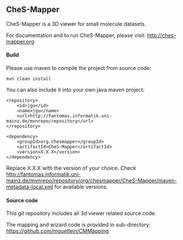 
## CheS-Mapper

CheS-Mapper is a 3D viewer for small molecule datasets.

For documentation and to run CheS-Mapper, please visit: http://ches-mapper.org

#### Build

Please use maven to compile the project from source code:

	mvn clean install

You can also include it into your own java maven project:

```
<repository>
	<id>jgu</id>
	<name>jgu</name>
	<url>http://fantomas.informatik.uni-mainz.de/mvnrepo/repository</url>
</repository>
```
```
<dependency>
	<groupId>org.chesmapper</groupId>
	<artifactId>CheS-Mapper</artifactId>
	<version>X.X.X</version>
</dependency>
```

Replace X.X.X with the version of your choice. Check http://fantomas.informatik.uni-mainz.de/mvnrepo/repository/org/chesmapper/CheS-Mapper/maven-metadata-local.xml for available versions.

#### Source code

This git repository includes all 3d viewer related source code.

The mapping and wizard code is provided in sub-directory: https://github.com/mguetlein/CMMapping




    
